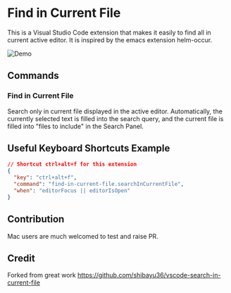 # Find in Current File

This is a Visual Studio Code extension that makes it easily to find all in current active editor.  It is inspired by the emacs extension helm-occur.

![Demo](images/demo.gif)

## Commands
### Find in Current File
Search only in current file displayed in the active editor.  Automatically, the currently selected text is filled into the search query, and the current file is filled into "files to include" in the Search Panel.

## Useful Keyboard Shortcuts Example
```json
// Shortcut ctrl+alt+f for this extension
{
  "key": "ctrl+alt+f",
  "command": "find-in-current-file.searchInCurrentFile",
  "when": "editorFocus || editorIsOpen"
}
```
## Contribution
Mac users are much welcomed to test and raise PR.

## Credit
Forked from great work https://github.com/shibayu36/vscode-search-in-current-file
